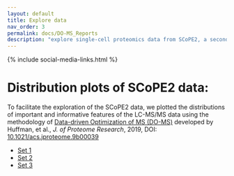 ```yaml
---
layout: default
title: Explore data
nav_order: 3
permalink: docs/DO-MS_Reports
description: "explore single-cell proteomics data from SCoPE2, a second generation SCoPE-MS"
---
```

{% include social-media-links.html %}

# Distribution plots of SCoPE2 data:

To facilitate the exploration of the SCoPE2 data, we plotted the distributions of important and informative features of the LC-MS/MS data using the methodology of [Data-driven Optimization of MS (DO-MS)](https://do-ms.slavovlab.net) developed by Huffman, et al., _J. of Proteome Research_, 2019, DOI: [10.1021/acs.jproteome.9b00039](https://doi.org/10.1021/acs.jproteome.9b00039)


* [Set 1]({{site.baseurl}}docs/mass-spec/A1_glance/index.html)
* [Set 2]({{site.baseurl}}docs/mass-spec/A1_glance/index.html)
* [Set 3]({{site.baseurl}}docs/mass-spec/B2_glance/index.html)
